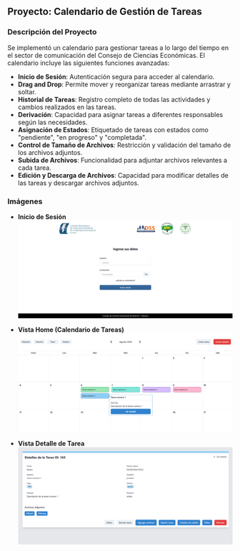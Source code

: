 ## Proyecto: Calendario de Gestión de Tareas

### Descripción del Proyecto
Se implementó un calendario para gestionar tareas a lo largo del tiempo en el sector de comunicación del Consejo de Ciencias Económicas. El calendario incluye las siguientes funciones avanzadas:

- **Inicio de Sesión**: Autenticación segura para acceder al calendario.
- **Drag and Drop**: Permite mover y reorganizar tareas mediante arrastrar y soltar.
- **Historial de Tareas**: Registro completo de todas las actividades y cambios realizados en las tareas.
- **Derivación**: Capacidad para asignar tareas a diferentes responsables según las necesidades.
- **Asignación de Estados**: Etiquetado de tareas con estados como "pendiente", "en progreso" y "completada".
- **Control de Tamaño de Archivos**: Restricción y validación del tamaño de los archivos adjuntos.
- **Subida de Archivos**: Funcionalidad para adjuntar archivos relevantes a cada tarea.
- **Edición y Descarga de Archivos**: Capacidad para modificar detalles de las tareas y descargar archivos adjuntos.

### Imágenes

- **Inicio de Sesión**
  ![Inicio de Sesión](public/Login.png)

- **Vista Home (Calendario de Tareas)**
  ![Vista Home](public/Home.png)

- **Vista Detalle de Tarea**
  ![Vista Detalle](public/Detalle.png)


